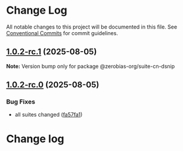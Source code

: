 # Change Log

All notable changes to this project will be documented in this file.
See [Conventional Commits](https://conventionalcommits.org) for commit guidelines.

## [1.0.2-rc.1](https://github.com/zerobias-org/suite/compare/@zerobias-org/suite-cn-dsnip@1.0.2-rc.0...@zerobias-org/suite-cn-dsnip@1.0.2-rc.1) (2025-08-05)

**Note:** Version bump only for package @zerobias-org/suite-cn-dsnip





## [1.0.2-rc.0](https://github.com/zerobias-org/suite/compare/@zerobias-org/suite-cn-dsnip@1.0.1...@zerobias-org/suite-cn-dsnip@1.0.2-rc.0) (2025-08-05)


### Bug Fixes

* all suites changed ([fa57fa1](https://github.com/zerobias-org/suite/commit/fa57fa1af7628003297df46b2d7740fe95bd2666))





# Change log
